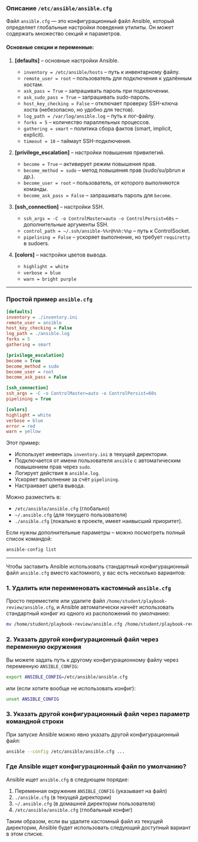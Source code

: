 ### Описание `/etc/ansible/ansible.cfg`  

Файл `ansible.cfg` — это конфигурационный файл Ansible, который определяет глобальные настройки поведения утилиты. Он может содержать множество секций и параметров.  

#### Основные секции и переменные:  

1. **[defaults]** – основные настройки Ansible.  
   - `inventory = /etc/ansible/hosts` – путь к инвентарному файлу.  
   - `remote_user = root` – пользователь для подключения к удалённым хостам.  
   - `ask_pass = True` – запрашивать пароль при подключении.  
   - `ask_sudo_pass = True` – запрашивать sudo-пароль.  
   - `host_key_checking = False` – отключает проверку SSH-ключа хоста (небезопасно, но удобно для тестов).  
   - `log_path = /var/log/ansible.log` – путь к лог-файлу.  
   - `forks = 5` – количество параллельных процессов.  
   - `gathering = smart` – политика сбора фактов (smart, implicit, explicit).  
   - `timeout = 10` – таймаут SSH-подключения.  

2. **[privilege_escalation]** – настройки повышения привилегий.  
   - `become = True` – активирует режим повышения прав.  
   - `become_method = sudo` – метод повышения прав (sudo/su/pbrun и др.).  
   - `become_user = root` – пользователь, от которого выполняются команды.  
   - `become_ask_pass = False` – запрашивать пароль для `become`.  

3. **[ssh_connection]** – настройки SSH.  
   - `ssh_args = -C -o ControlMaster=auto -o ControlPersist=60s` – дополнительные аргументы SSH.  
   - `control_path = ~/.ssh/ansible-%%r@%%h:%%p` – путь к ControlSocket.  
   - `pipelining = False` – ускоряет выполнение, но требует `requiretty` в sudoers.  

4. **[colors]** – настройки цветов вывода.  
   - `highlight = white`  
   - `verbose = blue`  
   - `warn = bright purple`  

---

### Простой пример `ansible.cfg`  

```ini
[defaults]
inventory = ./inventory.ini
remote_user = ansible
host_key_checking = False
log_path = ./ansible.log
forks = 5
gathering = smart

[privilege_escalation]
become = True
become_method = sudo
become_user = root
become_ask_pass = False

[ssh_connection]
ssh_args = -C -o ControlMaster=auto -o ControlPersist=60s
pipelining = True

[colors]
highlight = white
verbose = blue
error = red
warn = yellow
```

Этот пример:  
- Использует инвентарь `inventory.ini` в текущей директории.  
- Подключается от имени пользователя `ansible` с автоматическим повышением прав через `sudo`.  
- Логирует действия в `ansible.log`.  
- Ускоряет выполнение за счёт `pipelining`.  
- Настраивает цвета вывода.  

Можно разместить в:  
- `/etc/ansible/ansible.cfg` (глобально)  
- `~/.ansible.cfg` (для текущего пользователя)  
- `./ansible.cfg` (локально в проекте, имеет наивысший приоритет).  

Если нужны дополнительные параметры – можно посмотреть полный список командой:  
```sh
ansible-config list
```

---
Чтобы заставить Ansible использовать стандартный конфигурационный файл `ansible.cfg` вместо кастомного, у вас есть несколько вариантов:

### 1. Удалить или переименовать кастомный `ansible.cfg`
Просто переместите или удалите файл `/home/student/playbook-review/ansible.cfg`, и Ansible автоматически начнёт использовать стандартный конфиг из одного из расположений по умолчанию:
```bash
mv /home/student/playbook-review/ansible.cfg /home/student/playbook-review/ansible.cfg.bak
```

### 2. Указать другой конфигурационный файл через переменную окружения
Вы можете задать путь к другому конфигурационному файлу через переменную `ANSIBLE_CONFIG`:
```bash
export ANSIBLE_CONFIG=/etc/ansible/ansible.cfg
```
или (если хотите вообще не использовать конфиг):
```bash
unset ANSIBLE_CONFIG
```

### 3. Указать другой конфигурационный файл через параметр командной строки
При запуске Ansible можно явно указать другой конфигурационный файл:
```bash
ansible --config /etc/ansible/ansible.cfg ...
```

### Где Ansible ищет конфигурационный файл по умолчанию?
Ansible ищет `ansible.cfg` в следующем порядке:
1. Переменная окружения `ANSIBLE_CONFIG` (указывает на файл)
2. `./ansible.cfg` (в текущей директории)
3. `~/.ansible.cfg` (в домашней директории пользователя)
4. `/etc/ansible/ansible.cfg` (глобальный конфиг)

Таким образом, если вы удалите кастомный файл из текущей директории, Ansible будет использовать следующий доступный вариант в этом списке.
